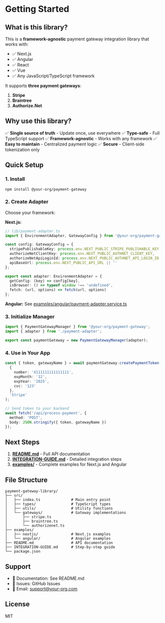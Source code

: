 # Getting Started

## What is this library?

This is a **framework-agnostic** payment gateway integration library that works with:
- ✅ Next.js
- ✅ Angular
- ✅ React
- ✅ Vue
- ✅ Any JavaScript/TypeScript framework

It supports **three payment gateways**:
1. **Stripe**
2. **Braintree**
3. **Authorize.Net**

## Why use this library?

✅ **Single source of truth** - Update once, use everywhere
✅ **Type-safe** - Full TypeScript support
✅ **Framework-agnostic** - Works with any framework
✅ **Easy to maintain** - Centralized payment logic
✅ **Secure** - Client-side tokenization only

## Quick Setup

### 1. Install

```bash
npm install @your-org/payment-gateway
```

### 2. Create Adapter

Choose your framework:

**Next.js:**
```typescript
// lib/payment-adapter.ts
import { EnvironmentAdapter, GatewayConfig } from '@your-org/payment-gateway';

const config: GatewayConfig = {
  stripePublishableKey: process.env.NEXT_PUBLIC_STRIPE_PUBLISHABLE_KEY,
  authorizeNetClientKey: process.env.NEXT_PUBLIC_AUTHNET_CLIENT_KEY,
  authorizeNetApiLoginId: process.env.NEXT_PUBLIC_AUTHNET_API_LOGIN_ID,
  apiBaseUrl: process.env.NEXT_PUBLIC_API_URL || ''
};

export const adapter: EnvironmentAdapter = {
  getConfig: (key) => config[key],
  isBrowser: () => typeof window !== 'undefined',
  fetch: (url, options) => fetch(url, options)
};
```

**Angular:**
See [examples/angular/payment-adapter.service.ts](./examples/angular/payment-adapter.service.ts)

### 3. Initialize Manager

```typescript
import { PaymentGatewayManager } from '@your-org/payment-gateway';
import { adapter } from './payment-adapter';

export const paymentGateway = new PaymentGatewayManager(adapter);
```

### 4. Use in Your App

```typescript
const { token, gatewayName } = await paymentGateway.createPaymentToken(
  {
    number: '4111111111111111',
    expMonth: '12',
    expYear: '2025',
    cvc: '123'
  },
  'Stripe'
);

// Send token to your backend
await fetch('/api/process-payment', {
  method: 'POST',
  body: JSON.stringify({ token, gatewayName })
});
```

## Next Steps

1. **[README.md](./README.md)** - Full API documentation
2. **[INTEGRATION-GUIDE.md](./INTEGRATION-GUIDE.md)** - Detailed integration steps
3. **[examples/](./examples/)** - Complete examples for Next.js and Angular

## File Structure

```
payment-gateway-library/
├── src/
│   ├── index.ts              # Main entry point
│   ├── types/                # TypeScript types
│   ├── utils/                # Utility functions
│   └── gateways/             # Gateway implementations
│       ├── stripe.ts
│       ├── braintree.ts
│       └── authorizenet.ts
├── examples/
│   ├── nextjs/               # Next.js examples
│   └── angular/              # Angular examples
├── README.md                 # API documentation
├── INTEGRATION-GUIDE.md      # Step-by-step guide
└── package.json
```

## Support

- 📖 Documentation: See README.md
- 💬 Issues: GitHub Issues
- 📧 Email: support@your-org.com

## License

MIT
